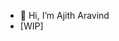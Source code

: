 - 👋 Hi, I’m Ajith Aravind
- [WIP]

<!---
aaravind100/aaravind100 is a ✨ special ✨ repository because its `README.md` (this file) appears on your GitHub profile.
You can click the Preview link to take a look at your changes.
--->
